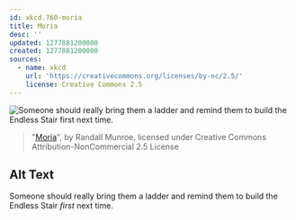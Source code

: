 ```yaml
---
id: xkcd.760-moria
title: Moria
desc: ''
updated: 1277881200000
created: 1277881200000
sources:
  - name: xkcd
    url: 'https://creativecommons.org/licenses/by-nc/2.5/'
    license: Creative Commons 2.5
---
```

![Someone should really bring them a ladder and remind them to build the Endless Stair *first* next time.](https://imgs.xkcd.com/comics/moria.png)
> "[Moria](https://xkcd.com/760/)", by Randall Munroe, licensed under Creative Commons Attribution-NonCommercial 2.5 License

## Alt Text
Someone should really bring them a ladder and remind them to build the Endless Stair *first* next time.
